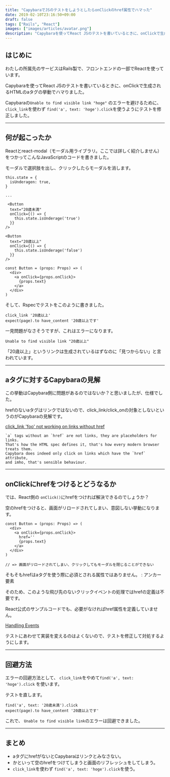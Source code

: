 ```yaml
---
title: "CapybaraでJSのテストをしようとしたらonClickのhref属性でハマった"
date: 2019-02-10T23:16:50+09:00
draft: false
tags: ["Rails", "React"]
images: ["images/articles/avatar.png"]
description: "Capybaraを使ってReact JSのテストを書いているときに、onClickで生成されるHTMLのaタグの挙動でハマりました。aタグにhrefがないとCapybaraはリンクとみなさないそうです。かといって空のhrefをつけてしまうとクリックイベントではなく画面のリフレッシュをしてしまいます。これを避けるためにテストの書き方を変えます"
---
```

## はじめに

わたしの所属先のサービスはRails製で、フロントエンドの一部でReactを使っています。

Capybaraを使ってReact JSのテストを書いているときに、onClickで生成されるHTMLのaタグの挙動でハマりました。

Capybaraの`Unable to find visible link "hoge"` のエラーを避けるために、 `click_link`を使わず `find('a', text: 'hoge').click`を使うようにテストを修正しました。

***

## 何が起こったか

Reactとreact-modal（モーダル用ライブラリ。ここでは詳しく紹介しません）をつかってこんなJavaScriptのコードを書きました。

モーダルで選択肢を出し、クリックしたらモーダルを消します。

```
this.state = {
  isUnderagen: true,
}

...

 <Button
  text="20歳未満"
  onClick={() => {
    this.state.isUnderage('true')
  }}
/>

<Button
  text="20歳以上"
  onClick={() => {
    this.state.isUnderage('false')
  }}
/>

const Button = (props: Props) => (
  <div>
    <a onClick={props.onClick}>
      {props.text}
    </a>
  </div>
)
```

そして、Rspecでテストをこのように書きました。
```
click_link '20歳以上'
expect(page).to have_content '20歳以上です'
```

一見問題がなさそうですが、これはエラーになります。
```
Unable to find visible link "20歳以上"
```

「20歳以上」というリンクは生成されているはずなのに「見つからない」と言われています。

***

## aタグに対するCapybaraの見解

この挙動はCapybara側に問題があるのではないか？と思いましたが、仕様でした。

hrefのないaタグはリンクではないので、click_link/click_onの対象としないというのがCapybaraの見解です。

[click_link 'foo' not working on links without href ](https://github.com/teamcapybara/capybara/issues/379)

```
`a` tags without an `href` are not links, they are placeholders for links.
That's how the HTML spec defines it, that's how every modern browser treats them.
Capybara does indeed only click on links which have the `href` attribute,
and imho, that's sensible behaviour.
```

***

## onClickにhrefをつけるとどうなるか
では、React側の `onClick()`にhrefをつければ解決できるのでしょうか？

空のhrefをつけると、画面がリロードされてしまい、意図しない挙動になります。

```
const Button = (props: Props) => (
  <div>
    <a onClick={props.onClick}>
      href=''
      {props.text}
    </a>
  </div>
)

// => 画面がリロードされてしまい、クリックしてもモーダルを閉じることができない
```

そもそもhrefはaタグを使う際に必須とされる属性ではありません。
[<a>: アンカー要素](https://developer.mozilla.org/ja/docs/Web/HTML/Element/a)

そのため、このような飛び先のないクリックイベントの処理ではhrefの定義は不要です。

React公式のサンプルコードでも、必要がなければhref属性を定義していません。

[Handling Events](https://reactjs.org/docs/handling-events.html)

テストにあわせて実装を変えるのはよくないので、テストを修正して対処するようにします。

***

## 回避方法
エラーの回避方法として、 `click_link`をやめて`find('a', text: 'hoge').click` を使います。

テストを直します。

```
find('a', text: '20歳未満').click
expect(page).to have_content '20歳以上です'
```

これで、 `Unable to find visible link`のエラーは回避できました。

***

## まとめ
* aタグにhrefがないとCapybaraはリンクとみなさない。
* かといって空のhrefをつけてしまうと画面のリフレッシュをしてしまう。
* `click_link`を使わず `find('a', text: 'hoge').click`を使う。

